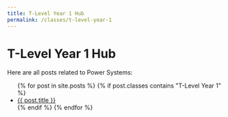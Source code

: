 ```yaml
---
title: T-Level Year 1 Hub
permalink: /classes/t-level-year-1
---
```


<h1>T-Level Year 1 Hub</h1>
<p>Here are all posts related to Power Systems:</p>

<ul>
  {% for post in site.posts %}
    {% if post.classes contains "T-Level Year 1" %}
      <li><a href="{{ post.url }}">{{ post.title }}</a></li>
    {% endif %}
  {% endfor %}
</ul>
